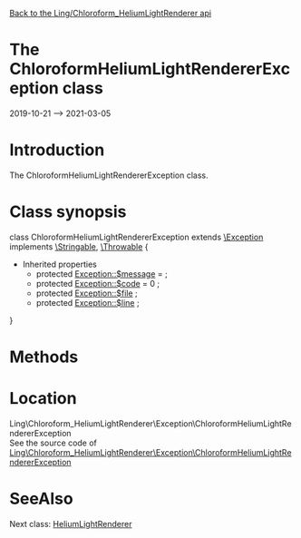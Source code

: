 [Back to the Ling/Chloroform_HeliumLightRenderer api](https://github.com/lingtalfi/Chloroform_HeliumLightRenderer/blob/master/doc/api/Ling/Chloroform_HeliumLightRenderer.md)



The ChloroformHeliumLightRendererException class
================
2019-10-21 --> 2021-03-05






Introduction
============

The ChloroformHeliumLightRendererException class.



Class synopsis
==============


class <span class="pl-k">ChloroformHeliumLightRendererException</span> extends [\Exception](http://php.net/manual/en/class.exception.php) implements [\Stringable](https://wiki.php.net/rfc/stringable), [\Throwable](http://php.net/manual/en/class.throwable.php) {

- Inherited properties
    - protected  [Exception::$message](#property-message) =  ;
    - protected  [Exception::$code](#property-code) = 0 ;
    - protected  [Exception::$file](#property-file) ;
    - protected  [Exception::$line](#property-line) ;

}






Methods
==============






Location
=============
Ling\Chloroform_HeliumLightRenderer\Exception\ChloroformHeliumLightRendererException<br>
See the source code of [Ling\Chloroform_HeliumLightRenderer\Exception\ChloroformHeliumLightRendererException](https://github.com/lingtalfi/Chloroform_HeliumLightRenderer/blob/master/Exception/ChloroformHeliumLightRendererException.php)



SeeAlso
==============
Next class: [HeliumLightRenderer](https://github.com/lingtalfi/Chloroform_HeliumLightRenderer/blob/master/doc/api/Ling/Chloroform_HeliumLightRenderer/HeliumLightRenderer.md)<br>
